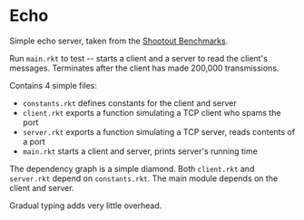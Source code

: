 Echo
====

Simple echo server, taken from the [Shootout Benchmarks](https://github.com/racket/racket/blob/master/pkgs/racket-benchmarks/tests/racket/benchmarks/shootout/echo.rkt).

Run `main.rkt` to test -- starts a client and a server to read the client's messages.
Terminates after the client has made 200,000 transmissions.

Contains 4 simple files:
- `constants.rkt` defines constants for the client and server
- `client.rkt` exports a function simulating a TCP client who spams the port
- `server.rkt` exports a function simulating a TCP server, reads contents of a port
- `main.rkt` starts a client and server, prints server's running time

The dependency graph is a simple diamond.
Both `client.rkt` and `server.rkt` depend on `constants.rkt`.
The main module depends on the client and server.

Gradual typing adds very little overhead.
